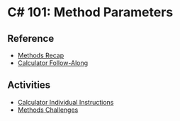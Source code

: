 # C# 101: Method Parameters

## Reference
- [Methods Recap](MethodsRecap.md)
- [Calculator Follow-Along](CalculatorFollowAlong.md)

## Activities
- [Calculator Individual Instructions](CalculatorIndividualInstructions.md)
- [Methods Challenges](MethodsChallenges.md)